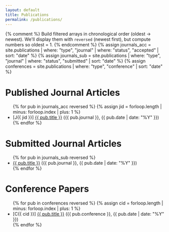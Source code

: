 ```yaml
---
layout: default
title: Publications
permalink: /publications/
---
```


{% comment %}
Build filtered arrays in chronological order (oldest → newest).
We'll display them with `reversed` (newest first), but compute numbers so oldest = 1.
{% endcomment %}
{% assign journals_acc = site.publications | where: "type", "journal" | where: "status", "accepted" | sort: "date" %}
{% assign journals_sub = site.publications | where: "type", "journal" | where: "status", "submitted" | sort: "date" %}
{% assign conferences = site.publications | where: "type", "conference" | sort: "date" %}

<h1>Published Journal Articles</h1>
<ul class="pub-list">
  {% for pub in journals_acc reversed %}
    {% assign jid = forloop.length | minus: forloop.index | plus: 1 %}
    <li>
      <span class="pub-idx">[J{{ jid }}]</span>
      <span class="pub-entry">
        <a href="{{ pub.url }}">{{ pub.title }}</a> ({{ pub.journal }}, {{ pub.date | date: "%Y" }})
      </span>
    </li>
  {% endfor %}
</ul>
<div class="section-divider"></div>

<h1>Submitted Journal Articles</h1>
<ul>
  {% for pub in journals_sub reversed %}
    <li>
      <!-- No numbering for submitted -->
      <a href="{{ pub.url }}">{{ pub.title }}</a>
      ({{ pub.journal }}, {{ pub.date | date: "%Y" }})
    </li>
  {% endfor %}
</ul>
<div class="section-divider"></div>

<h1>Conference Papers</h1>
<ul class="pub-list">
  {% for pub in conferences reversed %}
    {% assign cid = forloop.length | minus: forloop.index | plus: 1 %}
    <li>
      <span class="pub-idx">[C{{ cid }}]</span>
      <span class="pub-entry">
        <a href="{{ pub.url }}">{{ pub.title }}</a> ({{ pub.conference }}, {{ pub.date | date: "%Y" }})
      </span>
    </li>
  {% endfor %}
</ul>
